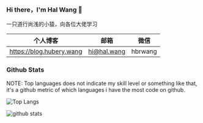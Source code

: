### Hi there，I'm Hal Wang 👋

一只道行尚浅的小猿，向各位大佬学习


|  个人博客   | 邮箱  |微信 |
|  ----  | ----  | --- |
| <https://blog.hubery.wang> | <hi@hal.wang>|hbrwang|


### Github Stats

NOTE: Top languages does not indicate my skill level or something like that, it's a github metric of which languages i have the most code on github.

![Top Langs](https://github-readme-stats.vercel.app/api/top-langs/?username=hal-wang&langs_count=8&layout=compact)

![github stats](https://github-readme-stats.vercel.app/api?username=hal-wang&show_icons=true)
